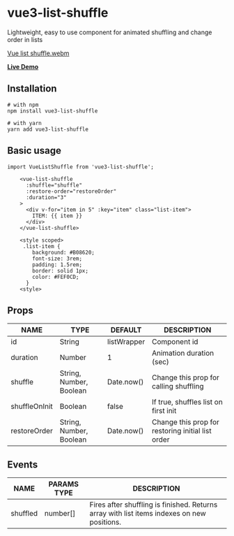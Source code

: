 # vue3-list-shuffle

Lightweight, easy to use component for animated shuffling and change order in lists

[Vue list shuffle.webm](https://user-images.githubusercontent.com/12416010/213774177-c85facc9-6436-4b08-a9d6-1c9ec399dd29.webm)

[**Live Demo**](https://avesheva.github.io/vue3-list-shuffle/)

## Installation
```shell
# with npm
npm install vue3-list-shuffle
```
```shell
# with yarn
yarn add vue3-list-shuffle
```

## Basic usage
```vue
import VueListShuffle from 'vue3-list-shuffle';
```

```vue
    <vue-list-shuffle
      :shuffle="shuffle"
      :restore-order="restoreOrder"
      :duration="3"
    >
      <div v-for="item in 5" :key="item" class="list-item">
        ITEM: {{ item }}
      </div>
    </vue-list-shuffle>
    
    <style scoped>
     .list-item {
        background: #B08620;
        font-size: 3rem;
        padding: 1.5rem;
        border: solid 1px;
        color: #FEF0CD;
      }
    <style>
```

## Props
| NAME          | TYPE    | DEFAULT              | DESCRIPTION              |
|---------------|---------|----------------------|--------------------------|
| id            | String  | listWrapper          | Component id             |
| duration      | Number  | 1                    | Animation duration (sec) |
| shuffle       | String, Number, Boolean | Date.now() | Change this prop for calling shuffling |
| shuffleOnInit | Boolean | false                | If true, shuffles list on first init|
| restoreOrder  | String, Number, Boolean | Date.now() | Change this prop for restoring initial list order |

## Events
| NAME     | PARAMS TYPE | DESCRIPTION |
|----------|-------------|-------------|
| shuffled | number[]    | Fires after shuffling is finished. Returns array with list items indexes on new positions. |
